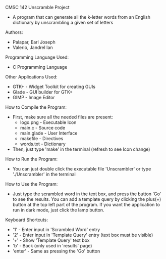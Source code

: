 CMSC 142 Unscramble Project
- A program that can generate all the k-letter words from an English dictionary by unscrambling a given set of letters

Authors:
- Palapar, Earl Joseph
- Valerio, Jandrel Ian

Programming Language Used:
- C Programming Language

Other Applications Used:
- GTK+ - Widget Toolkit for creating GUIs
- Glade - GUI builder for GTK+
- GIMP - Image Editor

How to Compile the Program:
- First, make sure all the needed files are present:
	- logo.png - Executable Icon
	- main.c - Source code
	- main.glade - User Interface
	- makefile - Directives
	- words.txt - Dictionary
- Then, just type 'make' in the terminal (refresh to see Icon change)

How to Run the Program:
- You can just double click the executable file 'Unscrambler' or type './Unscrambler' in the terminal

How to Use the Program:
- Just type the scrambled word in the text box, and press the button 'Go' to see the results. You can add a template query by clicking the plus(+) button at the top left part of the program. If you want the application to run in dark mode, just click the lamp button.

Keyboard Shortcuts:
- '1' - Enter input in 'Scrambled Word' entry
- '2' - Enter input in 'Template Query' entry (text box must be visible)
- '+' - Show 'Template Query' text box
- 'b' - Back (only used in 'results' page)
- 'enter' - Same as pressing the 'Go' button
